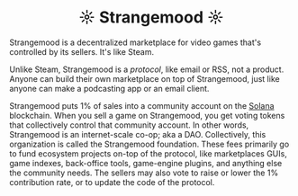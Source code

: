 <p align="center">
<h1 align="center">☼ Strangemood ☼</h1>
</p>

Strangemood is a decentralized marketplace for video games that's controlled by its sellers. It's like Steam.

Unlike Steam, Strangemood is a _protocol_, like email or RSS, not a product. Anyone can build their own marketplace on top of Strangemood, just like anyone can make a podcasting app or an email client.

Strangemood puts 1% of sales into a community account on the [Solana](https://solana.com/) blockchain. When you sell a game on Strangemood, you get voting tokens that collectively control that community account. In other words, Strangemood is an internet-scale co-op; aka a DAO. Collectively, this organization is called the Strangemood foundation. These fees primarily go to fund ecosystem projects on-top of the protocol, like marketplaces GUIs, game indexes, back-office tools, game-engine plugins, and anything else the community needs. The sellers may also vote to raise or lower the 1% contribution rate, or to update the code of the protocol.

